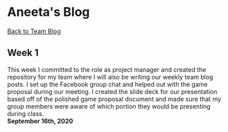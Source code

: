 # Aneeta's Blog
[Back to Team Blog](https://github.com/oasisfalls/IAT410_SmoothBrain)

## Week 1
This week I committed to the role as project manager and created the repository for my team where I will also be writing our weekly team blog posts. I set up the Facebook group chat and helped out with the game proposal during our meeting. I created the slide deck for our presentation based off of the polished game proposal document and made sure that my group members were aware of which portion they would be presenting during class.<br>
**September 16th, 2020**
